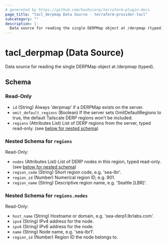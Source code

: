 ```yaml
---
# generated by https://github.com/hashicorp/terraform-plugin-docs
page_title: "tacl_derpmap Data Source - terraform-provider-tacl"
subcategory: ""
description: |-
  Data source for reading the single DERPMap object at /derpmap (typed).
---
```


# tacl_derpmap (Data Source)

Data source for reading the single DERPMap object at /derpmap (typed).



<!-- schema generated by tfplugindocs -->
## Schema

### Read-Only

- `id` (String) Always 'derpmap' if a DERPMap exists on the server.
- `omit_default_regions` (Boolean) If the server sets OmitDefaultRegions to true, the default Tailscale DERP regions won't be included.
- `regions` (Attributes List) List of DERP regions from the server, typed read-only. (see [below for nested schema](#nestedatt--regions))

<a id="nestedatt--regions"></a>
### Nested Schema for `regions`

Read-Only:

- `nodes` (Attributes List) List of DERP nodes in this region, typed read-only. (see [below for nested schema](#nestedatt--regions--nodes))
- `region_code` (String) Short region code, e.g. 'sea-lbr'.
- `region_id` (Number) Numerical region ID, e.g. 901.
- `region_name` (String) Descriptive region name, e.g. 'Seattle [LBR]'.

<a id="nestedatt--regions--nodes"></a>
### Nested Schema for `regions.nodes`

Read-Only:

- `host_name` (String) Hostname or domain, e.g. 'sea-derp1.lbrlabs.com'.
- `ipv4` (String) IPv4 address for the node.
- `ipv6` (String) IPv6 address for the node.
- `name` (String) Node name, e.g. 'sea-lbr1'.
- `region_id` (Number) Region ID the node belongs to.
